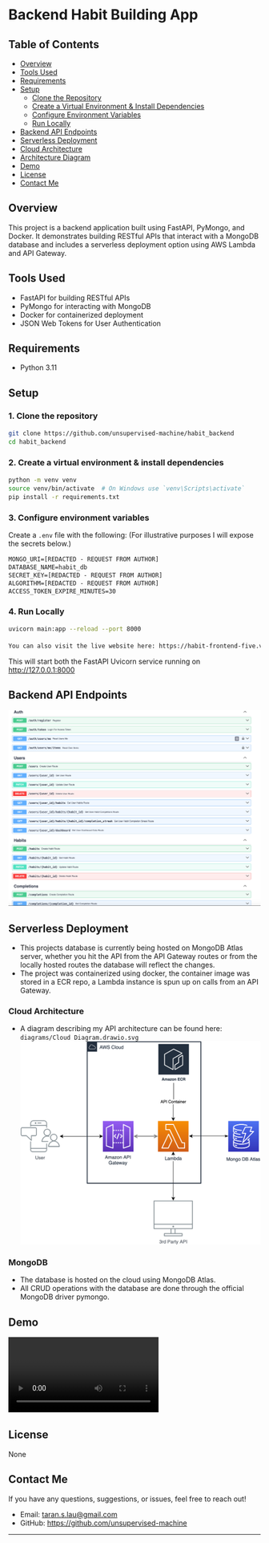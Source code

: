 # Backend Habit Building App 
## Table of Contents
- [Overview](#overview)
- [Tools Used](#tools-used)
- [Requirements](#requirements)
- [Setup](#setup)
  - [Clone the Repository](#1-clone-the-repository)
  - [Create a Virtual Environment & Install Dependencies](#2-create-a-virtual-environment--install-dependencies)
  - [Configure Environment Variables](#3-configure-environment-variables)
  - [Run Locally](#4-run-locally)
- [Backend API Endpoints](#Backend-API-Endpoints)
- [Serverless Deployment](#serverless-deployment)
- [Cloud Architecture](#Cloud-Architecture)
- [Architecture Diagram](#architecture-diagram)
- [Demo](#Demo)
- [License](#license)
- [Contact Me](#contact-me)

## Overview
This project is a backend application built using FastAPI, PyMongo, and Docker. It demonstrates building RESTful APIs that interact with a MongoDB database and includes a serverless deployment option using AWS Lambda and API Gateway.

## Tools Used
- FastAPI for building RESTful APIs
- PyMongo for interacting with MongoDB
- Docker for containerized deployment 
- JSON Web Tokens for User Authentication

## Requirements
- Python 3.11

## Setup
### 1. Clone the repository
```sh
git clone https://github.com/unsupervised-machine/habit_backend
cd habit_backend
```

### 2. Create a virtual environment & install dependencies
```sh
python -m venv venv
source venv/bin/activate  # On Windows use `venv\Scripts\activate`
pip install -r requirements.txt
```

### 3. Configure environment variables
Create a `.env` file with the following:
(For illustrative purposes I will expose the secrets below.)
```
MONGO_URI=[REDACTED - REQUEST FROM AUTHOR]
DATABASE_NAME=habit_db
SECRET_KEY=[REDACTED - REQUEST FROM AUTHOR]
ALGORITHM=[REDACTED - REQUEST FROM AUTHOR]
ACCESS_TOKEN_EXPIRE_MINUTES=30
```

### 4. Run Locally
```sh
uvicorn main:app --reload --port 8000

You can also visit the live website here: https://habit-frontend-five.vercel.app
```
This will start both the FastAPI Uvicorn service running on http://127.0.0.1:8000 



## Backend API Endpoints
![FastAPI Docs](diagrams/FastAPI%20Endpoints.png)


## Serverless Deployment
- This projects database is currently being hosted on MongoDB Atlas server, whether you hit the API from the API Gateway routes or from the locally hosted routes the database will reflect the changes.
- The project was containerized using docker, the container image was stored in a ECR repo, a Lambda instance is spun up on calls from an API Gateway.

### Cloud Architecture
- A diagram describing my API architecture can be found here: `diagrams/Cloud Diagram.drawio.svg`
![Cloud Architecture](diagrams/Cloud%20Diagram.drawio.svg)
  
### MongoDB
- The database is hosted on the cloud using MongoDB Atlas.
- All CRUD operations with the database are done through the official MongoDB driver pymongo.

## Demo
![Demo Video](diagrams/Screen%20Recording%20Demo.mov)


## License
None

## Contact Me
If you have any questions, suggestions, or issues, feel free to reach out!
- Email: taran.s.lau@gmail.com
- GitHub: https://github.com/unsupervised-machine

---
